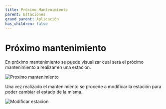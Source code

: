 ```yaml
---
title: Próximo Mantenimiento
parent: Estaciones
grand_parent: Aplicación
has_children: false
---
```


# Próximo mantenimiento

En próximo mantenimiento se puede visualizar cual será el próximo mantenimiento a realizar en una estación.


![Proximo mantenimiento](https://i.ibb.co/9pmcLZG/Proximo-Mantenimiento.png)

Una vez realizado el mantenimiento se procede a modificar la estación para poder cambiar el estado de la misma.


![Modificar estacion](https://i.ibb.co/swQytsj/modificarestacion.png)

